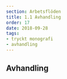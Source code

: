 ```yaml
---
section: Arbetsflöden
title: 1.1 Avhandling
order: 17
date: 2018-09-28
tags:
- tryckt monografi
- avhandling
--- 
```


## Avhandling
